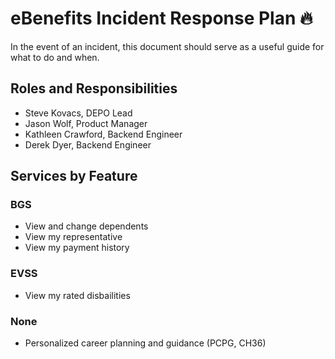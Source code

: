 # eBenefits Incident Response Plan 🔥
In the event of an incident, this document should serve as a useful guide for what to do and when. 
## Roles and Responsibilities
- Steve Kovacs, DEPO Lead
- Jason Wolf, Product Manager
- Kathleen Crawford, Backend Engineer
- Derek Dyer, Backend Engineer

## Services by Feature
### BGS
- View and change dependents
- View my representative
- View my payment history

### EVSS
- View my rated disbailities

### None
- Personalized career planning and guidance (PCPG, CH36)
